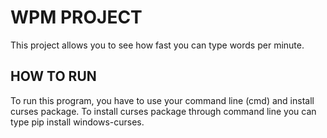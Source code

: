 # WPM PROJECT

This project allows you to see how fast you can type words per minute.

## HOW TO RUN

To run this program, you have to use your command line (cmd) and install curses package.
To install curses package through command line you can type pip install windows-curses.